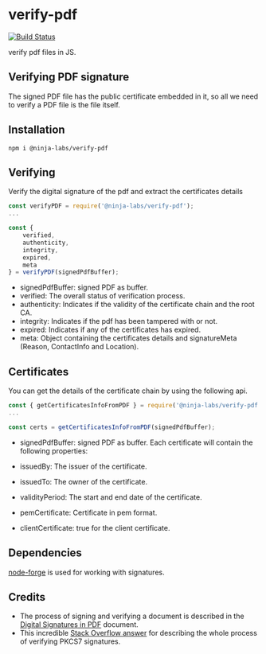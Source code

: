 # verify-pdf

[![Build Status](https://travis-ci.com/ninja-labs-tech/verify-pdf.svg?branch=master)](https://travis-ci.com/ninja-labs-tech/verify-pdf)

verify pdf files in JS.

## Verifying PDF signature

The signed PDF file has the public certificate embedded in it, so all we need to verify a PDF file is the file itself.

## Installation

```
npm i @ninja-labs/verify-pdf
```

## Verifying

Verify the digital signature of the pdf and extract the certificates details

```javascript
const verifyPDF = require('@ninja-labs/verify-pdf');
...

const {
    verified,
    authenticity,
    integrity,
    expired,
    meta
} = verifyPDF(signedPdfBuffer);
```
* signedPdfBuffer: signed PDF as buffer.
* verified: The overall status of verification process.
* authenticity: Indicates if the validity of the certificate chain and the root CA.
* integrity: Indicates if the pdf has been tampered with or not.
* expired: Indicates if any of the certificates has expired.
* meta: Object containing the certificates details and signatureMeta (Reason, ContactInfo and Location).

## Certificates

You can get the details of the certificate chain by using the following api.

```javascript
const { getCertificatesInfoFromPDF } = require('@ninja-labs/verify-pdf');
...

const certs = getCertificatesInfoFromPDF(signedPdfBuffer);
```
* signedPdfBuffer: signed PDF as buffer.
Each certificate will contain the following properties:

* issuedBy: The issuer of the certificate.
* issuedTo: The owner of the certificate.
* validityPeriod: The start and end date of the certificate.
* pemCertificate: Certificate in pem format.
* clientCertificate: true for the client certificate.

## Dependencies

[node-forge](https://github.com/digitalbazaar/forge) is used for working with signatures.

## Credits

* The process of signing and verifying a document is described in the [Digital Signatures in PDF](https://www.adobe.com/devnet-docs/acrobatetk/tools/DigSigDC/Acrobat_DigitalSignatures_in_PDF.pdf) document.
* This incredible [Stack Overflow answer](https://stackoverflow.com/questions/15969733/verify-pkcs7-pem-signature-unpack-data-in-node-js/16148331#16148331) for describing the whole process of verifying PKCS7 signatures.
